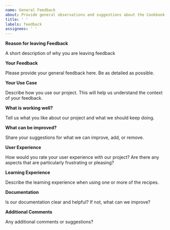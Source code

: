 ```yaml
---
name: General Feedback
about: Provide general observations and suggestions about the Cookbook project 
title: ' '
labels: feedback
assignees: ' '
---
```


**Reason for leaving Feedback**

A short description of why you are leaving feedback  

**Your Feedback**

Please provide your general feedback here. Be as detailed as possible. 

**Your Use Case**

Describe how you use our project. This will help us understand the context of your feedback.

**What is working well?**

Tell us what you like about our project and what we should keep doing.

**What can be improved?**

Share your suggestions for what we can improve, add, or remove.

**User Experience**

How would you rate your user experience with our project? Are there any aspects that are particularly frustrating or pleasing?

**Learning Experience**

Describe the learning experience when using one or more of the recipes. 

**Documentation**

Is our documentation clear and helpful? If not, what can we improve?

**Additional Comments**

Any additional comments or suggestions?